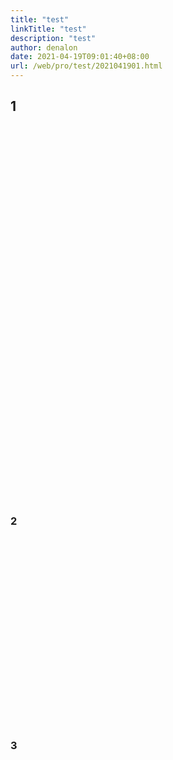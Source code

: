 ```yaml
---
title: "test"
linkTitle: "test"
description: "test"
author: denalon
date: 2021-04-19T09:01:40+08:00
url: /web/pro/test/2021041901.html
---
```


## 1



<svg class="icon" aria-hidden="true">
  <use xlink:href="#icon-vue"></use>
</svg>


<svg class="icon-sm" aria-hidden="true">
  <use xlink:href="#icon-vue"></use>
</svg>


<svg class="icon" aria-hidden="true" style="font-size:110px">
  <use xlink:href="#icon-netlify"></use>
</svg>



<svg class="icon" aria-hidden="true">
  <use xlink:href="#icon-dwg"></use>
</svg>



### 2


<svg class="icon" aria-hidden="true" style="font-size:60px">
  <use xlink:href="#icon-react"></use>
</svg>

<svg class="icon" aria-hidden="true" style="font-size:300px">
  <use xlink:href="#icon-react"></use>
</svg>


### 3

<svg class="icon" aria-hidden="true" style="font-size:40px">
  <use xlink:href="#icon-docm"></use>
</svg>

<svg class="icon" aria-hidden="true" style="color:red;font-size:60px">
  <use xlink:href="#icon-docm"></use>
</svg>